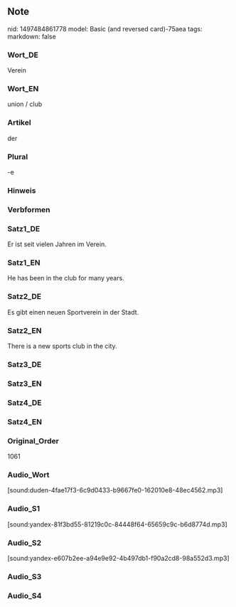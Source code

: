## Note
nid: 1497484861778
model: Basic (and reversed card)-75aea
tags: 
markdown: false

### Wort_DE
Verein

### Wort_EN
union / club

### Artikel
der

### Plural
-e

### Hinweis


### Verbformen


### Satz1_DE
Er ist seit vielen Jahren im Verein.

### Satz1_EN
He has been in the club for many years.

### Satz2_DE
Es gibt einen neuen Sportverein in der Stadt.

### Satz2_EN
There is a new sports club in the city.

### Satz3_DE


### Satz3_EN


### Satz4_DE


### Satz4_EN


### Original_Order
1061

### Audio_Wort
[sound:duden-4fae17f3-6c9d0433-b9667fe0-162010e8-48ec4562.mp3]

### Audio_S1
[sound:yandex-81f3bd55-81219c0c-84448f64-65659c9c-b6d8774d.mp3]

### Audio_S2
[sound:yandex-e607b2ee-a94e9e92-4b497db1-f90a2cd8-98a552d3.mp3]

### Audio_S3


### Audio_S4

